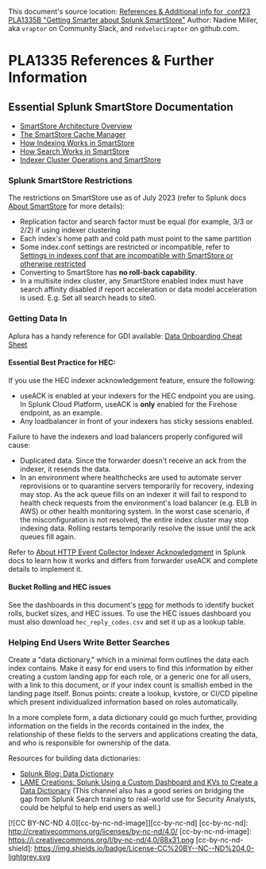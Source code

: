 This document's source location: [References & Additional info for .conf23 PLA1335B "Getting Smarter about Splunk SmartStore"](https://github.com/redvelociraptor/gettingsmarter/)
Author: Nadine Miller, aka `vraptor` on Community Slack, and `redvelociraptor` on github.com.

# PLA1335 References & Further Information

## Essential Splunk SmartStore Documentation
 * [SmartStore Architecture Overview](https://docs.splunk.com/Documentation/Splunk/latest/Indexer/SmartStorearchitecture)
 * [The SmartStore Cache Manager](https://docs.splunk.com/Documentation/Splunk/latest/Indexer/SmartStorecachemanager)
 * [How Indexing Works in SmartStore](https://docs.splunk.com/Documentation/Splunk/latest/Indexer/SmartStoreindexing)
 * [How Search Works in SmartStore](https://docs.splunk.com/Documentation/Splunk/latest/Indexer/SmartStoresearching)
 * [Indexer Cluster Operations and SmartStore](https://docs.splunk.com/Documentation/Splunk/latest/Indexer/IndexerclusteroperationsandSmartStore)

### Splunk SmartStore Restrictions
The restrictions on SmartStore use as of July 2023 (refer to Splunk docs [About SmartStore](https://docs.splunk.com/Documentation/Splunk/latest/Indexer/AboutSmartStore#Current_restrictions_on_SmartStore_use) for more details): 

 * Replication factor and search factor must be equal (for example, 3/3 or 2/2) if using indexer clustering
 * Each index's home path and cold path must point to the same partition
 * Some index.conf settings are restricted or incompatible, refer to [Settings in indexes.conf that are incompatible with SmartStore or otherwise restricted](https://docs.splunk.com/Documentation/Splunk/latest/Indexer/ConfigureSmartStore#Settings_in_indexes.conf_that_are_incompatible_with_SmartStore_or_otherwise_restricted)
 * Converting to SmartStore has **no roll-back capability**.
 * In a multisite index cluster, any SmartStore enabled index must have search affinity disabled if report acceleration or data model acceleration is used. E.g. Set all search heads to site0.

### Getting Data In
Aplura has a handy reference for GDI available: [Data Onboarding Cheat Sheet](https://www.aplura.com/assets/pdf/onboarding_cheatsheet.pdf)

#### Essential Best Practice for HEC: 
If you use the HEC indexer acknowledgement feature, ensure the following:

 * useACK is enabled at your indexers for the HEC endpoint you are using. In Splunk Cloud Platform, useACK is **only** enabled for the Firehose endpoint, as an example.
 * Any loadbalancer in front of your indexers has sticky sessions enabled.

Failure to have the indexers and load balancers properly configured will cause:

 * Duplicated data. Since the forwarder doesn't receive an ack from the indexer, it resends the data.
 * In an environment where healthchecks are used to automate server reprovisions or to quarantine servers temporarily for recovery, indexing may stop. As the ack queue fills on an indexer it will fail to respond to health check requests from the environment's load balancer (e.g. ELB in AWS) or other health monitoring system. In the worst case scenario, if the misconfiguration is not resolved, the entire index cluster may stop indexing data. Rolling restarts temporarily resolve the issue until the ack queues fill again.

Refer to [About HTTP Event Collector Indexer Acknowledgment](https://docs.splunk.com/Documentation/Splunk/latest/Data/AboutHECIDXAck) in Splunk docs to learn how it works and differs from forwarder useACK and complete details to implement it.

#### Bucket Rolling and HEC issues
See the dashboards in this document's [repo](https://github.com/redvelociraptor/gettingsmarter/) for methods to identify bucket rolls, bucket sizes, and HEC issues. To use the HEC issues dashboard you must also download `hec_reply_codes.csv` and set it up as a lookup table.

### Helping End Users Write Better Searches
Create a "data dictionary," which in a minimal form outlines the data each index contains. Make it easy for end users to find this information by either creating a custom landing app for each role, or a generic one for all users, with a link to this document, or if your index count is smallish embed in the landing page itself. Bonus points: create a lookup, kvstore, or CI/CD pipeline which present individualized information based on roles automatically.

In a more complete form, a data dictionary could go much further, providing information on the fields in the records contained in the index, the relationship of these fields to the servers and applications creating the data, and who is responsible for ownership of the data.

Resources for building data dictionaries:

 * [Splunk Blog: Data Dictionary](https://www.splunk.com/en_us/blog/learn/data-dictionary.html)
 * [LAME Creations: Splunk Using a Custom Dashboard and KVs to Create a Data Dictionary](https://www.youtube.com/watch?v=HVNMgCqSGnI) (This channel also has a good series on bridging the gap from Splunk Search training to real-world use for Security Analysts, could be helpful to help end users as well.)



[![CC BY-NC-ND 4.0][cc-by-nc-nd-image]][cc-by-nc-nd]
[cc-by-nc-nd]: http://creativecommons.org/licenses/by-nc-nd/4.0/
[cc-by-nc-nd-image]: https://i.creativecommons.org/l/by-nc-nd/4.0/88x31.png
[cc-by-nc-nd-shield]: https://img.shields.io/badge/License-CC%20BY--NC--ND%204.0-lightgrey.svg